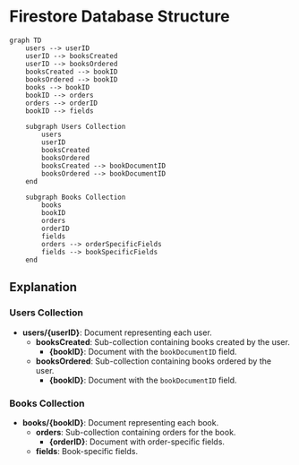 # Firestore Database Structure

```mermaid
graph TD
    users --> userID
    userID --> booksCreated
    userID --> booksOrdered
    booksCreated --> bookID
    booksOrdered --> bookID
    books --> bookID
    bookID --> orders
    orders --> orderID
    bookID --> fields

    subgraph Users Collection
        users
        userID
        booksCreated
        booksOrdered
        booksCreated --> bookDocumentID
        booksOrdered --> bookDocumentID
    end

    subgraph Books Collection
        books
        bookID
        orders
        orderID
        fields
        orders --> orderSpecificFields
        fields --> bookSpecificFields
    end
```

## Explanation

### Users Collection

- **users/{userID}**: Document representing each user.
    - **booksCreated**: Sub-collection containing books created by the user.
        - **{bookID}**: Document with the `bookDocumentID` field.
    - **booksOrdered**: Sub-collection containing books ordered by the user.
        - **{bookID}**: Document with the `bookDocumentID` field.

### Books Collection

- **books/{bookID}**: Document representing each book.
    - **orders**: Sub-collection containing orders for the book.
        - **{orderID}**: Document with order-specific fields.
    - **fields**: Book-specific fields.
